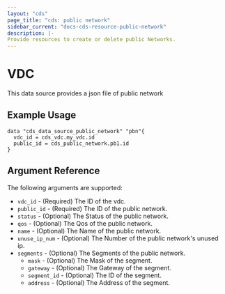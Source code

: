 ```yaml
---
layout: "cds"
page_title: "cds: public network"
sidebar_current: "docs-cds-resource-public-network"
description: |-
Provide resources to create or delete public Networks.
---
```


# VDC

This data source provides a json file of public network

## Example Usage

```hcl
data "cds_data_source_public_network" "pbn"{
  vdc_id = cds_vdc.my_vdc.id
  public_id = cds_public_network.pb1.id
}
```

## Argument Reference

The following arguments are supported:
* `vdc_id` - (Required) The ID of the vdc.
* `public_id` - (Required) The ID of the public network.
* `status` - (Optional) The Status of the public network.
* `qos` - (Optional) The Qos of the public network.
* `name` - (Optional) The Name of the public network.
* `unuse_ip_num` - (Optional) The Number of the public network's unused ip.
* `segments` - (Optional) The Segments of the public network.
  * `mask` - (Optional) The Mask of the segment.
  * `gateway` - (Optional) The Gateway of the segment.
  * `segment_id` - (Optional) The ID of the segment.
  * `address` - (Optional) The Address of the segment.
